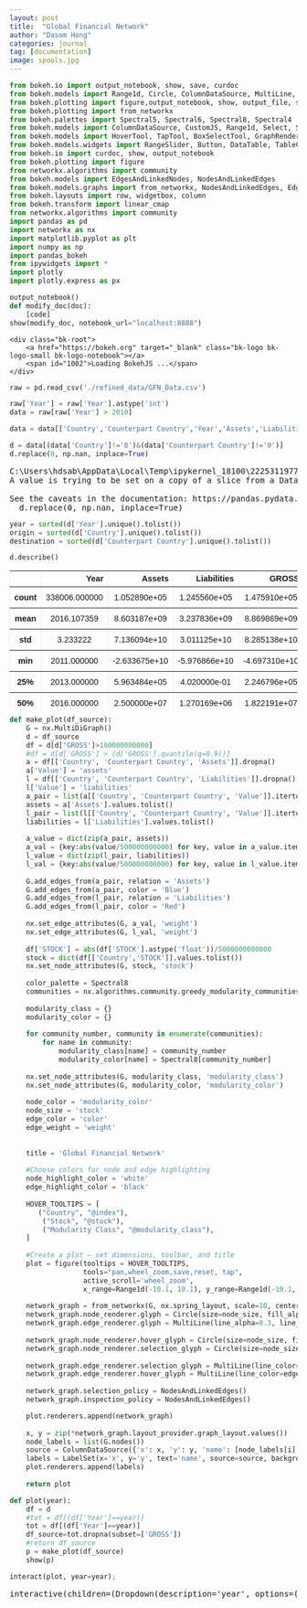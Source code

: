 ```yaml
---
layout: post
title:  "Global Financial Network"
author: "Dasom Hong"
categories: journal
tag: [documentation]
image: spools.jpg
---
```


<head>
  <style>
    table.dataframe {
      white-space: normal;
      width: 100%;
      height: 240px;
      display: block;
      overflow: auto;
      font-family: Arial, sans-serif;
      font-size: 0.9rem;
      line-height: 20px;
      text-align: center;
      border: 0px !important;
    }

    table.dataframe th {
      text-align: center;
      font-weight: bold;
      padding: 8px;
    }

    table.dataframe td {
      text-align: center;
      padding: 8px;
    }

    table.dataframe tr:hover {
      background: #b8d1f3; 
    }

    .output_prompt {
      overflow: auto;
      font-size: 0.9rem;
      line-height: 1.45;
      border-radius: 0.3rem;
      -webkit-overflow-scrolling: touch;
      padding: 0.8rem;
      margin-top: 0;
      margin-bottom: 15px;
      font: 1rem Consolas, "Liberation Mono", Menlo, Courier, monospace;
      color: $code-text-color;
      border: solid 1px $border-color;
      border-radius: 0.3rem;
      word-break: normal;
      white-space: pre;
    }

  .dataframe tbody tr th:only-of-type {
      vertical-align: middle;
  }

  .dataframe tbody tr th {
      vertical-align: top;
  }

  .dataframe thead th {
      text-align: center !important;
      padding: 8px;
  }

  .page__content p {
      margin: 0 0 0px !important;
  }

  .page__content p > strong {
    font-size: 0.8rem !important;
  }

  </style>
</head>



```python
from bokeh.io import output_notebook, show, save, curdoc
from bokeh.models import Range1d, Circle, ColumnDataSource, MultiLine, EdgesAndLinkedNodes, NodesAndLinkedEdges, LabelSet
from bokeh.plotting import figure,output_notebook, show, output_file, save, figure
from bokeh.plotting import from_networkx
from bokeh.palettes import Spectral5, Spectral6, Spectral8, Spectral4
from bokeh.models import ColumnDataSource, CustomJS, Range1d, Select, StaticLayoutProvider, Oval, Circle 
from bokeh.models import HoverTool, TapTool, BoxSelectTool, GraphRenderer
from bokeh.models.widgets import RangeSlider, Button, DataTable, TableColumn, NumberFormatter, Panel, Tabs
from bokeh.io import curdoc, show, output_notebook
from bokeh.plotting import figure
from networkx.algorithms import community
from bokeh.models import EdgesAndLinkedNodes, NodesAndLinkedEdges
from bokeh.models.graphs import from_networkx, NodesAndLinkedEdges, EdgesAndLinkedNodes, NodesOnly
from bokeh.layouts import row, widgetbox, column
from bokeh.transform import linear_cmap
from networkx.algorithms import community
import pandas as pd
import networkx as nx
import matplotlib.pyplot as plt
import numpy as np
import pandas_bokeh
from ipywidgets import *
import plotly           
import plotly.express as px
```


```python
output_notebook() 
def modify_doc(doc):
    [code]
show(modify_doc, notebook_url="localhost:8888")
```


    <div class="bk-root">
        <a href="https://bokeh.org" target="_blank" class="bk-logo bk-logo-small bk-logo-notebook"></a>
        <span id="1002">Loading BokehJS ...</span>
    </div>



<script id="1003">
  (function() {
    const xhr = new XMLHttpRequest()
    xhr.responseType = 'blob';
    xhr.open('GET', "http://localhost:61525/autoload.js?bokeh-autoload-element=1003&bokeh-absolute-url=http://localhost:61525&resources=none", true);
    
    xhr.onload = function (event) {
      const script = document.createElement('script');
      const src = URL.createObjectURL(event.target.response);
      script.src = src;
      document.body.appendChild(script);
    };
    xhr.send();
  })();
</script>



```python
raw = pd.read_csv('./refined_data/GFN_Data.csv')
```


```python
raw['Year'] = raw['Year'].astype('int')
data = raw[raw['Year'] > 2010]
```


```python
data = data[['Country','Counterpart Country','Year','Assets','Liabilities','GROSS', 'NET', 'STOCK']]
```


```python
d = data[(data['Country']!='0')&(data['Counterpart Country']!='0')]
d.replace(0, np.nan, inplace=True)
```

<pre>
C:\Users\hdsab\AppData\Local\Temp\ipykernel_18100\2225311977.py:2: SettingWithCopyWarning: 
A value is trying to be set on a copy of a slice from a DataFrame

See the caveats in the documentation: https://pandas.pydata.org/pandas-docs/stable/user_guide/indexing.html#returning-a-view-versus-a-copy
  d.replace(0, np.nan, inplace=True)
</pre>

```python
year = sorted(d['Year'].unique().tolist())
origin = sorted(d['Country'].unique().tolist())
destination = sorted(d['Counterpart Country'].unique().tolist())
```


```python
d.describe()
```

<div>
<style scoped>
    .dataframe tbody tr th:only-of-type {
        vertical-align: middle;
    }

    .dataframe tbody tr th {
        vertical-align: top;
    }

    .dataframe thead th {
        text-align: right;
    }
</style>
<table border="1" class="dataframe">
  <thead>
    <tr style="text-align: right;">
      <th></th>
      <th>Year</th>
      <th>Assets</th>
      <th>Liabilities</th>
      <th>GROSS</th>
      <th>NET</th>
      <th>STOCK</th>
    </tr>
  </thead>
  <tbody>
    <tr>
      <th>count</th>
      <td>338006.000000</td>
      <td>1.052890e+05</td>
      <td>1.245560e+05</td>
      <td>1.475910e+05</td>
      <td>1.475190e+05</td>
      <td>3.151860e+05</td>
    </tr>
    <tr>
      <th>mean</th>
      <td>2016.107359</td>
      <td>8.603187e+09</td>
      <td>3.237836e+09</td>
      <td>8.869869e+09</td>
      <td>3.406538e+09</td>
      <td>6.841523e+12</td>
    </tr>
    <tr>
      <th>std</th>
      <td>3.233222</td>
      <td>7.136094e+10</td>
      <td>3.011125e+10</td>
      <td>8.285138e+10</td>
      <td>4.433522e+10</td>
      <td>2.672872e+13</td>
    </tr>
    <tr>
      <th>min</th>
      <td>2011.000000</td>
      <td>-2.633675e+10</td>
      <td>-5.976866e+10</td>
      <td>-4.697310e+10</td>
      <td>-1.180328e+12</td>
      <td>-4.557647e+13</td>
    </tr>
    <tr>
      <th>25%</th>
      <td>2013.000000</td>
      <td>5.963484e+05</td>
      <td>4.020000e-01</td>
      <td>2.246796e+05</td>
      <td>-3.475502e+06</td>
      <td>-9.544382e+10</td>
    </tr>
    <tr>
      <th>50%</th>
      <td>2016.000000</td>
      <td>2.500000e+07</td>
      <td>1.270169e+06</td>
      <td>1.822191e+07</td>
      <td>3.562300e+01</td>
      <td>-5.516196e+09</td>
    </tr>
    <tr>
      <th>75%</th>
      <td>2019.000000</td>
      <td>4.751044e+08</td>
      <td>8.991082e+07</td>
      <td>3.815243e+08</td>
      <td>5.371776e+07</td>
      <td>8.084446e+11</td>
    </tr>
    <tr>
      <th>max</th>
      <td>2022.000000</td>
      <td>3.175643e+12</td>
      <td>1.945069e+12</td>
      <td>4.407409e+12</td>
      <td>3.059251e+12</td>
      <td>3.002650e+14</td>
    </tr>
  </tbody>
</table>
</div>



```python
def make_plot(df_source):
    G = nx.MultiDiGraph()
    d = df_source
    df = d[d['GROSS']>100000000000]
    #df = d[d['GROSS'] > (d['GROSS'].quantile(q=0.9))]
    a = df[['Country', 'Counterpart Country', 'Assets']].dropna()
    a['Value'] = 'assets'
    l = df[['Country', 'Counterpart Country', 'Liabilities']].dropna()
    l['Value'] = 'liabilities'
    a_pair = list(a[['Country', 'Counterpart Country', 'Value']].itertuples(index=False, name=None))
    assets = a['Assets'].values.tolist()
    l_pair = list(l[['Country', 'Counterpart Country', 'Value']].itertuples(index=False, name=None))
    liabilities = l['Liabilities'].values.tolist()
    
    a_value = dict(zip(a_pair, assets))
    a_val = {key:abs(value/500000000000) for key, value in a_value.items()}
    l_value = dict(zip(l_pair, liabilities))
    l_val = {key:abs(value/500000000000) for key, value in l_value.items()}
    
    G.add_edges_from(a_pair, relation = 'Assets')
    G.add_edges_from(a_pair, color = 'Blue')
    G.add_edges_from(l_pair, relation = 'Liabilities')
    G.add_edges_from(l_pair, color = 'Red')
    
    nx.set_edge_attributes(G, a_val, 'weight')
    nx.set_edge_attributes(G, l_val, 'weight')
    
    df['STOCK'] = abs(df['STOCK'].astype('float'))/5000000000000
    stock = dict(df[['Country','STOCK']].values.tolist())
    nx.set_node_attributes(G, stock, 'stock')
    
    color_palette = Spectral8
    communities = nx.algorithms.community.greedy_modularity_communities(G)
    
    modularity_class = {}
    modularity_color = {}
    
    for community_number, community in enumerate(communities):
        for name in community: 
            modularity_class[name] = community_number
            modularity_color[name] = Spectral8[community_number]
    
    nx.set_node_attributes(G, modularity_class, 'modularity_class')
    nx.set_node_attributes(G, modularity_color, 'modularity_color')
    
    node_color = 'modularity_color'
    node_size = 'stock'
    edge_color = 'color'
    edge_weight = 'weight'
    
    
    title = 'Global Financial Network'
    
    #Choose colors for node and edge highlighting
    node_highlight_color = 'white'
    edge_highlight_color = 'black'
    
    HOVER_TOOLTIPS = [
       ("Country", "@index"),
        ("Stock", "@stock"),
        ("Modularity Class", "@modularity_class"),
    ]
    
    #Create a plot — set dimensions, toolbar, and title
    plot = figure(tooltips = HOVER_TOOLTIPS,
                  tools="pan,wheel_zoom,save,reset, tap", 
                  active_scroll='wheel_zoom',
                  x_range=Range1d(-10.1, 10.1), y_range=Range1d(-10.1, 10.1), title=title)
    
    network_graph = from_networkx(G, nx.spring_layout, scale=10, center=(0, 0))
    network_graph.node_renderer.glyph = Circle(size=node_size, fill_alpha = 0.7, fill_color=node_color)
    network_graph.edge_renderer.glyph = MultiLine(line_alpha=0.3, line_width=edge_weight,line_color= edge_color)
    
    network_graph.node_renderer.hover_glyph = Circle(size=node_size, fill_color=node_highlight_color, line_width=2)
    network_graph.node_renderer.selection_glyph = Circle(size=node_size, fill_color=node_highlight_color, line_width=2)
    
    network_graph.edge_renderer.selection_glyph = MultiLine(line_color=edge_highlight_color, line_width=2)
    network_graph.edge_renderer.hover_glyph = MultiLine(line_color=edge_highlight_color, line_width=2)
    
    network_graph.selection_policy = NodesAndLinkedEdges()
    network_graph.inspection_policy = NodesAndLinkedEdges()

    plot.renderers.append(network_graph)
    
    x, y = zip(*network_graph.layout_provider.graph_layout.values())
    node_labels = list(G.nodes())
    source = ColumnDataSource({'x': x, 'y': y, 'name': [node_labels[i] for i in range(len(x))]})
    labels = LabelSet(x='x', y='y', text='name', source=source, background_fill_color='white', text_font_size='10px', background_fill_alpha=.7)
    plot.renderers.append(labels)
    
    return plot
```


```python
def plot(year):
    df = d
    #tot = df[(df['Year']==year)]
    tot = df[(df['Year']==year)]
    df_source=tot.dropna(subset=['GROSS'])
    #return df_source
    p = make_plot(df_source)
    show(p)
```


```python
interact(plot, year=year);
```

<pre>
interactive(children=(Dropdown(description='year', options=(2011, 2012, 2013, 2014, 2015, 2016, 2017, 2018, 20…
</pre>
